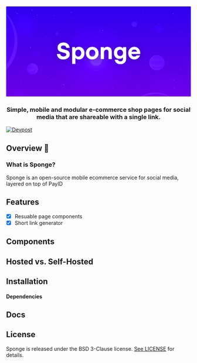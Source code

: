 <div align="center">
    
[![Sponge](./shared/sponge-header.png)](https://sponge.id)

### Simple, mobile and modular e-commerce shop pages for social media that are shareable with a single link.
</div>

[![Devpost](https://img.shields.io/badge/devpost-%40fragment-blue)](https://devpost.com/fragment?ref_content=user-portfolio&ref_feature=portfolio&ref_medium=global-nav)

## Overview 👋

### What is Sponge?

Sponge is an open-source mobile ecommerce service for social media, layered on top of PayID

## Features

- [x] Resuable page components
- [x] Short link generator

## Components

## Hosted vs. Self-Hosted

## Installation

#### Dependencies

## Docs

## License

Sponge is released under the BSD 3-Clause license. [See LICENSE](https://github.com/fragmnt/sponge/blob/master/LICENSE) for details.
